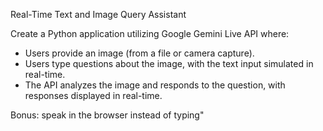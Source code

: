 Real-Time Text and Image Query Assistant

Create a Python application utilizing Google Gemini Live API where:
- Users provide an image (from a file or camera capture).
- Users type questions about the image, with the text input simulated in real-time.
- The API analyzes the image and responds to the question, with responses displayed in real-time.

Bonus: speak in the browser instead of typing"

